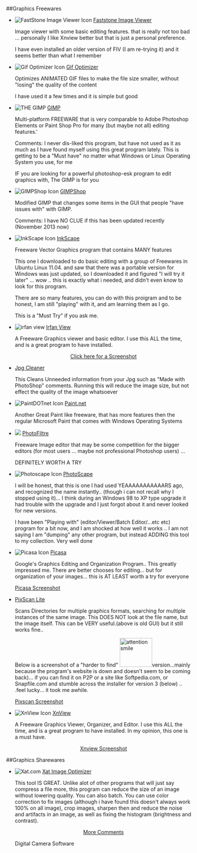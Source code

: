 ##Graphics Freewares
   
-	![FastStone Image Viewer Icon](../../progIcons/graphics/FSViewer_MAINICON.png)  [Faststone Image Viewer](http://www.faststone.org/FSViewerDetail.htm)

	Image viewer with some basic editing features. that is really not too bad ... personally I like Xnview better but that is just a personal preference. 
       
	I have even installed an older version of FIV (I am re-trying it) and it seems better than what I remember 
  
   
-	![Gif Optimizer Icon](../../progIcons/graphics/GIFOptimizer_1.png)   [Gif Optimizer](http://www.leapic.com/)
       
	Optimizes ANIMATED GIF files to make the file size smaller, without &quot;losing&quot; the quality of the content
     
	I have used it a few times and it is simple but good
   
  
-	![THE GIMP](../../progIcons/graphics/gimp-2_1.png)   [GIMP](http://www.gimp.org/)

	Multi-platform FREEWARE that is very comparable to Adobe Photoshop Elements or Paint Shop Pro for many (but maybe not all) editing features.'
	       
	<span class="underlineBold">Comments: </span>I never dis-liked this program, but have not used as it as much as I have found myself using this great program lately. This is getting to be a &quot;Must have&quot; no matter what Windows or Linux Operating System you use, for me
	       
	IF you are looking for a powerful photoshop-esk program to edit graphics with, The GIMP is for you
     
  
-	![GIMPShop Icon](../../progIcons/graphics/91__gimp.png)   [GIMPShop](http://gimpshop.yumdap.net/)

	Modified GIMP that changes some items in the GUI that people &quot;have issues with&quot; with GIMP. 
	
	Comments: I have NO CLUE if this has been updated recently (November 2013 now)</div>

 
-	![InkScape Icon](../../progIcons/graphics/inkscape_APPLICATION_ICON.png)   [InkScape](http://www.inkscape.org/)
   
	Freeware Vector Graphics program that contains MANY features 
	        
	This one I downloaded to do basic editing with a group of Freewares in Ubuntu Linux 11.04. and saw that there was a portable version for Windows was just updated, so I downloaded it and figured &quot;I will try it later&quot; ... wow .. this is exactly what i needed, and didn't even know to look for this program.
	       
	There are so many features, you can do with this proigram and to be honest, I am still &quot;playing&quot; with it, and am learning them as I go.
	       
	This is a &quot;Must Try&quot; if you ask me.
	     

-	![irfan view](../../progIcons/graphics/17__irfanview.png)   [Irfan View](http://www.webattack.com/freeware/gmm/fwgcomp.shtml)

	A Freeware Graphics viewer and basic editor. I use this ALL the time, and is a great program to have installed.
	        
	<p align="center"> 
	<a href="../../progIcons/internet/webmail/aol.png" target="_blank">Click here for a Screenshot </a></p>
  

-	[Jpg Cleaner](http://www.rainbow-software.org/programs.html)

      This Cleans Unneeded information from your Jpg such as &quot;Made with PhotoShop&quot; comments. Running this will reduce the image     size, but not effect the quality of the image whatsoever 
   

-	![PaintDOTnet Icon](../../progIcons/graphics/PaintDotNet_32512.png)   [Paint.net](http://www.getpaint.net/redirect/main_hm.html)

      Another Great Paint like freeware, that has more features then the regular Microsoft Paint that comes with Windows Operating Systems
    

-	![](../../progIcons/graphics/PhotoFiltre7_MAINICON.png)   [PhotoFiltre](http://www.photofiltre-studio.com/news-en.htm)
     
     Freeware Image editor that may be some competition for the bigger editors (for most users ... maybe not professional Photoshop users) ...
   
     DEFINITELY WORTH A TRY


-	![Photoscape Icon](../../progIcons/graphics/PhotoScape_128.png)   [PhotoScape](http://www.photoscape.org/)

    I will be honest, that this is one I had used YEAAAAAAAAAAARS ago, and recognized the name instantly.. (though i can not recall why I stopped using it)... I think during an Windows 98 to XP type upgrade it had trouble with the upgrade and I just forgot about it and never looked for new versions.
       
	I have been &quot;Playing with&quot; (editor/Viewer/Batch Editor/...etc etc) program for a bit now, and I am shocked at how well it works .. I am not saying I am &quot;dumping&quot; any other program, but instead ADDING this tool to my collection.  Very well done
      

-	![Picasa Icon](../../progIcons/graphics/picasa.gif)   [Picasa](http://picasa.google.com/)   
  
      Google's Graphics Editing and Organization Program.. This greatly impressed me.
      There are better chooses for editing... but for organization of your images... this is AT LEAST worth a try for everyone
    
      <p class="center"> <a href="../../graphics/val/tvheader2.gif" target="_blank"> Picasa Screenshot </a></p>
   

-	[PixScan Lite](http://www.pixscan2000.com/pslite.html)

      
  	Scans Directories for multiple graphics formats, searching for multiple instances of the same image. This DOES NOT look at the file name, but the image itself. This can be VERY useful.(above is old GUI) but it still works fine..
      
  	Below is a screenshot of a &quot;harder to find&quot; <img src="../../smiles/funny/attention.gif" alt="attention smile" width="88" height="78" />version...mainly because the program's website is down and doesn't seem to be coming back)...   if you can find it on P2P or a site like Softpedia.com, or Snapfile.com and stumble across the installer for version 3 (below) .. .feel lucky... it took me awhile.
        
	<a href="../../screenshots/Graphics/Pix_scan_3.jpg" target="_blank">Pixscan Screenshot</a>
     
 
-	![XnView Icon](../../progIcons/graphics/XnView.png)   [XnView](http://www.xnview.com/)
 
     A Freeware Graphics Viewer, Organizer, and Editor. I use this ALL the time, and is a great program to have installed. In my opinion, this one is a <span class="boldText">must</span> have.
       
 	<p align="center"> <a href="../../flash/reflection.swf" target="_blank">Xnview Screenshot </a></p>
     

##Graphics Sharewares
  
-	![Xat.com](../../progIcons/graphics/Optimizer_304.png)   [Xat Image Optimizer](http://www.xat.com)
  
    This tool IS GREAT. Unlike alot of other programs that will just say compress a file more, this program can reduce the size of an image without lowering quality. You can also batch. You can use color correction to fix images (although i have found this doesn't always work 100% on all image), crop images, sharpen then and reduce the noise and artifacts in an image, as well as fixing the histogram (brightness and contrast).

    <p align="center"> <a href="xatMessage.php">More Comments</a></p>
    
       
    <p style="clear:both;">Digital Camera Software </p>
